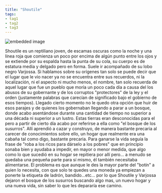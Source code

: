 ```yaml
---
title: "Shoutile"
tags:
- tag1
- tag2
- tag3
---
```


![embedded image](https://assets.legendkeeper.com/08330d16-edd1-4c2d-8233-eb5e0cfd7b16.jpg "Attachment")

Shoutile es un reptiliano joven, de escamas oscuras como la noche y una línea roja que comienza un poco por encima de algún punto entre los ojos y se extiende por su espalda hasta la punta de su cola, su cuerpo es de estatura media y delgado pero en forma. Suele ir acompañado de su lobo negro Varjossa. Si hablamos sobre su orígenes tan solo se puede decir que el lugar que le vio nacer ya no se encuentra entre sus recuerdos, ni la localización, ni el aspecto ni mucho menos, el nombre, tan solo recuerda de aquel lugar que fue un pueblo que moría un poco cada día a causa del los abusos de su gobernante y de los corruptos "protectores" de la ley y el orden (justamente palabras que carecían de significado bajo el gobierno de esos tiempos). Llegado cierto momento no le quedo otra opción que huir de esos parajes y de quienes los gobernaban llegando a parar a un bosque, donde acabo asentándose durante una cantidad de tiempo no superior a una década ni superior a un lustro. Estas tierras eran desconocidas para el pero a partir de cierto día acabo por referirse a ella como "el bosque de los susurros". Allí aprendió a cazar y construyo, de manera bastante precaria al carecer de conocimientos sobre ello, un hogar que realmente era una cabaña tal como digo, bastante precaria. Para ganarse la vida seguía la frase de "roba a los ricos para dárselo a los pobres" que en principio sonaba bien y ayudaba a impedir, en mayor o menor medida, que algo como lo que sucedió en su hogar se repitiera por allí pero... a menudo se quedaba una pequeña parte para sí mismo, él también necesitaba alimentarse. El problema es que aunque le des la mayor parte del "botín" a quien lo necesita, con que solo te quedes una moneda ya empiezan a ponerte la etiqueta de ladrón, bandido...etc... por lo que Shoutile y Varjossa dejaron el bosque de los susurros buscando algo mas, un nuevo hogar y una nueva vida, sin saber lo que les depararía ese camino.